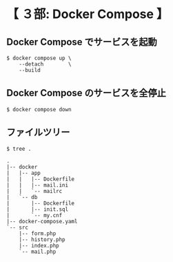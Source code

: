 # 【 ３部: Docker Compose 】

## Docker Compose でサービスを起動

```
$ docker compose up \
    --detach        \
    --build
```

## Docker Compose のサービスを全停止

```
$ docker compose down
```

## ファイルツリー

```
$ tree .

.
|-- docker
|   |-- app
|   |   |-- Dockerfile
|   |   |-- mail.ini
|   |   `-- mailrc
|   `-- db
|       |-- Dockerfile
|       |-- init.sql
|       `-- my.cnf
|-- docker-compose.yaml
`-- src
    |-- form.php
    |-- history.php
    |-- index.php
    `-- mail.php
```

